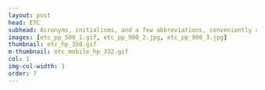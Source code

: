 ```yaml
---
layout: post
head: ETC
subhead: Acronyms, initialisms, and a few abbreviations, conveniently color-categorized. <br><br> 2017  |  40" x 80"
images: [etc_pp_500_1.gif, etc_pp_900_2.jpg, etc_pp_900_3.jpg]
thumbnail: etc_hp_350.gif
m-thumbnail: etc_mobile_hp_332.gif
col: 1
img-col-width: 1
order: 7
---
```

